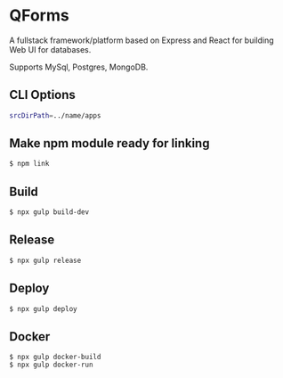 # QForms

A fullstack framework/platform based on Express and React for building Web UI for databases.

Supports MySql, Postgres, MongoDB.

## CLI Options

```bash
srcDirPath=../name/apps
```

## Make npm module ready for linking

```bash
$ npm link
```

## Build

```bash
$ npx gulp build-dev
```

## Release

```bash
$ npx gulp release
```

## Deploy

```bash
$ npx gulp deploy
```

## Docker

```
$ npx gulp docker-build
$ npx gulp docker-run
```
